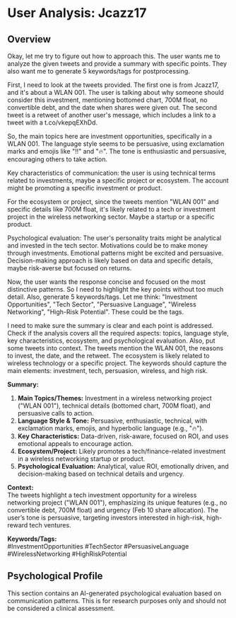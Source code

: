 # User Analysis: Jcazz17

## Overview

<think>
Okay, let me try to figure out how to approach this. The user wants me to analyze the given tweets and provide a summary with specific points. They also want me to generate 5 keywords/tags for postprocessing. 

First, I need to look at the tweets provided. The first one is from Jcazz17, and it's about a WLAN 001. The user is talking about why someone should consider this investment, mentioning bottomed chart, 700M float, no convertible debt, and the date when shares were given out. The second tweet is a retweet of another user's message, which includes a link to a tweet with a t.co/vkepqEXhDd.

So, the main topics here are investment opportunities, specifically in a WLAN 001. The language style seems to be persuasive, using exclamation marks and emojis like "!!" and "🔥". The tone is enthusiastic and persuasive, encouraging others to take action. 

Key characteristics of communication: the user is using technical terms related to investments, maybe a specific project or ecosystem. The account might be promoting a specific investment or product. 

For the ecosystem or project, since the tweets mention "WLAN 001" and specific details like 700M float, it's likely related to a tech or investment project in the wireless networking sector. Maybe a startup or a specific product. 

Psychological evaluation: The user's personality traits might be analytical and invested in the tech sector. Motivations could be to make money through investments. Emotional patterns might be excited and persuasive. Decision-making approach is likely based on data and specific details, maybe risk-averse but focused on returns.

Now, the user wants the response concise and focused on the most distinctive patterns. So I need to highlight the key points without too much detail. Also, generate 5 keywords/tags. Let me think: "Investment Opportunities", "Tech Sector", "Persuasive Language", "Wireless Networking", "High-Risk Potential". These could be the tags.

I need to make sure the summary is clear and each point is addressed. Check if the analysis covers all the required aspects: topics, language style, key characteristics, ecosystem, and psychological evaluation. Also, put some tweets into context. The tweets mention the WLAN 001, the reasons to invest, the date, and the retweet. The ecosystem is likely related to wireless technology or a specific project. The keywords should capture the main elements: investment, tech, persuasion, wireless, and high risk.
</think>

**Summary:**  
1. **Main Topics/Themes:** Investment in a wireless networking project ("WLAN 001"), technical details (bottomed chart, 700M float), and persuasive calls to action.  
2. **Language Style & Tone:** Persuasive, enthusiastic, technical, with exclamation marks, emojis, and hyperbolic language (e.g., "🔥").  
3. **Key Characteristics:** Data-driven, risk-aware, focused on ROI, and uses emotional appeals to encourage action.  
4. **Ecosystem/Project:** Likely promotes a tech/finance-related investment in a wireless networking startup or product.  
5. **Psychological Evaluation:** Analytical, value ROI, emotionally driven, and decision-making based on technical details and urgency.  

**Context:**  
The tweets highlight a tech investment opportunity for a wireless networking project ("WLAN 001"), emphasizing its unique features (e.g., no convertible debt, 700M float) and urgency (Feb 10 share allocation). The user’s tone is persuasive, targeting investors interested in high-risk, high-reward tech ventures.  

**Keywords/Tags:**  
#InvestmentOpportunities #TechSector #PersuasiveLanguage #WirelessNetworking #HighRiskPotential

## Psychological Profile

This section contains an AI-generated psychological evaluation based on communication patterns. This is for research purposes only and should not be considered a clinical assessment.
